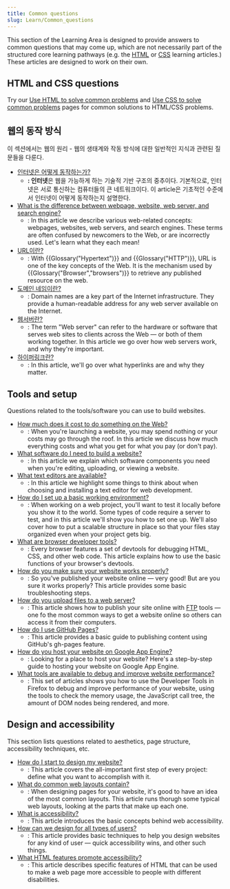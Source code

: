 ```yaml
---
title: Common questions
slug: Learn/Common_questions
---
```

This section of the Learning Area is designed to provide answers to common questions that may come up, which are not necessarily part of the structured core learning pathways (e.g. the [HTML](/ko/docs/Learn/HTML) or [CSS](/ko/docs/Learn/CSS) learning articles.) These articles are designed to work on their own.

## HTML and CSS questions

Try our [Use HTML to solve common problems](/ko/docs/Learn/HTML/Howto) and [Use CSS to solve common problems](/ko/docs/Learn/CSS/Howto) pages for common solutions to HTML/CSS problems.

## 웹의 동작 방식

이 섹션에서는 웹의 원리 - 웹의 생태계와 작동 방식에 대한 일반적인 지식과 관련된 질문들을 다룬다.

- [인터넷은 어떻게 동작하는가?](/ko/docs/Learn/Common_questions/How_does_the_Internet_work)
  - **: 인터넷**은 웹을 가능하게 하는 기술적 기반 구조의 중추이다. 기본적으로, 인터넷은 서로 통신하는 컴퓨터들의 큰 네트워크이다. 이 article은 기초적인 수준에서 인터넷이 어떻게 동작하는지 설명한다.
- [What is the difference between webpage, website, web server, and search engine?](/ko/docs/Learn/Common_questions/Pages_sites_servers_and_search_engines)
  - : In this article we describe various web-related concepts: webpages, websites, web servers, and search engines. These terms are often confused by newcomers to the Web, or are incorrectly used. Let's learn what they each mean!
- [URL이란?](/ko/docs/Learn/Common_questions/What_is_a_URL)
  - : With {{Glossary("Hypertext")}} and {{Glossary("HTTP")}}, URL is one of the key concepts of the Web. It is the mechanism used by {{Glossary("Browser","browsers")}} to retrieve any published resource on the web.
- [도메인 네임이란?](/ko/docs/Learn/Common_questions/What_is_a_domain_name)
  - : Domain names are a key part of the Internet infrastructure. They provide a human-readable address for any web server available on the Internet.
- [웹서버란?](/ko/docs/Learn/Common_questions/What_is_a_web_server)
  - : The term "Web server" can refer to the hardware or software that serves web sites to clients across the Web — or both of them working together. In this article we go over how web servers work, and why they're important.
- [하이퍼링크란?](/ko/docs/Learn/Common_questions/What_are_hyperlinks)
  - : In this article, we'll go over what hyperlinks are and why they matter.

## Tools and setup

Questions related to the tools/software you can use to build websites.

- [How much does it cost to do something on the Web?](/ko/docs/Learn/Common_questions/How_much_does_it_cost)
  - : When you're launching a website, you may spend nothing or your costs may go through the roof. In this article we discuss how much everything costs and what you get for what you pay (or don't pay).
- [What software do I need to build a website?](/ko/docs/Learn/Common_questions/What_software_do_I_need)
  - : In this article we explain which software components you need when you're editing, uploading, or viewing a website.
- [What text editors are available?](/ko/docs/Learn/Common_questions/Available_text_editors)
  - : In this article we highlight some things to think about when choosing and installing a text editor for web development.
- [How do I set up a basic working environment?](/ko/docs/Learn/Common_questions/Set_up_a_basic_working_environment)
  - : When working on a web project, you'll want to test it locally before you show it to the world. Some types of code require a server to test, and in this article we'll show you how to set one up. We'll also cover how to put a scalable structure in place so that your files stay organized even when your project gets big.
- [What are browser developer tools?](/ko/docs/Learn/Common_questions/What_are_browser_developer_tools)
  - : Every browser features a set of devtools for debugging HTML, CSS, and other web code. This article explains how to use the basic functions of your browser's devtools.
- [How do you make sure your website works properly?](/ko/docs/Learn/Common_questions/Checking_that_your_web_site_is_working_properly)
  - : So you've published your website online — very good! But are you sure it works properly? This article provides some basic troubleshooting steps.
- [How do you upload files to a web server?](/ko/docs/Learn/Common_questions/Upload_files_to_a_web_server)
  - : This article shows how to publish your site online with [FTP](/ko/docs/Glossary/FTP) tools — one fo the most common ways to get a website online so others can access it from their computers.
- [How do I use GitHub Pages?](/ko/docs/Learn/Common_questions/Using_GitHub_Pages)
  - : This article provides a basic guide to publishing content using GitHub's gh-pages feature.
- [How do you host your website on Google App Engine?](/en-US/Learn/Common_questions/How_do_you_host_your_website_on_Google_App_Engine)
  - : Looking for a place to host your website? Here's a step-by-step guide to hosting your website on Google App Engine.
- [What tools are available to debug and improve website performance?](/ko/docs/Tools/Performance)
  - : This set of articles shows you how to use the Developer Tools in Firefox to debug and improve performance of your website, using the tools to check the memory usage, the JavaScript call tree, the amount of DOM nodes being rendered, and more.

## Design and accessibility

This section lists questions related to aesthetics, page structure, accessibility techniques, etc.

- [How do I start to design my website?](/ko/docs/Learn/Common_questions/Thinking_before_coding)
  - : This article covers the all-important first step of every project: define what you want to accomplish with it.
- [What do common web layouts contain?](/ko/docs/Learn/Common_questions/Common_web_layouts)
  - : When designing pages for your website, it's good to have an idea of the most common layouts. This article runs thorugh some typical web layouts, looking at the parts that make up each one.
- [What is accessibility?](/ko/docs/Learn/Common_questions/What_is_accessibility)
  - : This article introduces the basic concepts behind web accessibility.
- [How can we design for all types of users?](/ko/docs/Learn/Common_questions/Design_for_all_types_of_users)
  - : This article provides basic techniques to help you design websites for any kind of user — quick accessibility wins, and other such things.
- [What HTML features promote accessibility?](/ko/docs/Learn/Common_questions/HTML_features_for_accessibility)
  - : This article describes specific features of HTML that can be used to make a web page more accessible to people with different disabilities.
